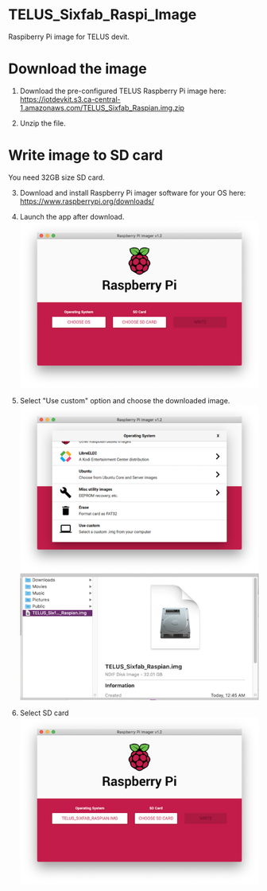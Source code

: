 # TELUS_Sixfab_Raspi_Image
 Raspiberry Pi image for TELUS devit.

# Download the image

1. Download the pre-configured TELUS Raspberry Pi image here: https://iotdevkit.s3.ca-central-1.amazonaws.com/TELUS_Sixfab_Raspian.img.zip

2. Unzip the file.

# Write image to SD card

You need 32GB size SD card.

3. Download and install Raspberry Pi imager software for your OS here: https://www.raspberrypi.org/downloads/

4. Launch the app after download.
![Alt_text](images/Step_1_640x640.png)

5. Select "Use custom" option and choose the downloaded image.
![Alt_text](images/Step_2_640x640.png)
![Alt_text](images/Step_3_640x640.png)

6. Select SD card
![Alt_text](images/Step_4_640x640.png)
